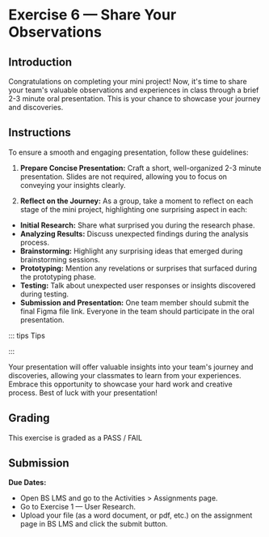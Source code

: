 # Exercise 6 — Share Your Observations

## Introduction

Congratulations on completing your mini project! Now, it's time to share your team's valuable observations and experiences in class through a brief 2-3 minute oral presentation. This is your chance to showcase your journey and discoveries.

## Instructions

To ensure a smooth and engaging presentation, follow these guidelines:

1. **Prepare Concise Presentation:** Craft a short, well-organized 2-3 minute presentation. Slides are not required, allowing you to focus on conveying your insights clearly.

2. **Reflect on the Journey:** As a group, take a moment to reflect on each stage of the mini project, highlighting one surprising aspect in each:

- **Initial Research:** Share what surprised you during the research phase.
- **Analyzing Results:** Discuss unexpected findings during the analysis process.
- **Brainstorming:** Highlight any surprising ideas that emerged during brainstorming sessions.
- **Prototyping:** Mention any revelations or surprises that surfaced during the prototyping phase.
- **Testing:** Talk about unexpected user responses or insights discovered during testing.
- **Submission and Presentation:** One team member should submit the final Figma file link. Everyone in the team should participate in the oral presentation.

::: tips Tips

:::

Your presentation will offer valuable insights into your team's journey and discoveries, allowing your classmates to learn from your experiences. Embrace this opportunity to showcase your hard work and creative process. Best of luck with your presentation!

## Grading

This exercise is graded as a PASS / FAIL

## Submission

**Due Dates:**

<Badge text="Both Sections: Thursday September 28th @11:59pm" />

- Open BS LMS and go to the Activities > Assignments page.
- Go to Exercise 1 — User Research.
- Upload your file (as a word document, or pdf, etc.) on the assignment page in BS LMS and click the submit button.
